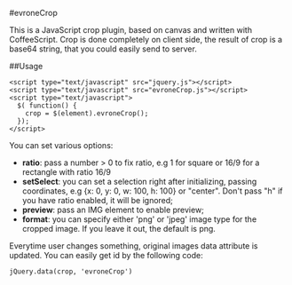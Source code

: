 #evroneCrop

This is a JavaScript crop plugin, based on canvas and written with CoffeeScript. Crop is done completely on client side, the result of crop is a base64 string, that you could easily send to server.

##Usage

    <script type="text/javascript" src="jquery.js"></script>
    <script type="text/javascript" src="evroneCrop.js"></script>
    <script type="text/javascript">
      $( function() {
        crop = $(element).evroneCrop();
      });
    </script>
    

You can set various options:

- **ratio**: pass a number > 0 to fix ratio, e.g 1 for square or 16/9 for a rectangle with ratio 16/9
- **setSelect**: you can set a selection right after initializing, passing coordinates, e.g {x: 0, y: 0, w: 100, h: 100} or "center". Don't pass "h" if you have ratio enabled, it will be ignored;
- **preview**: pass an IMG element to enable preview;
- **format**: you can specify either 'png' or 'jpeg' image type for the cropped image. If you leave it out, the default is png.

Everytime user changes something, original images data attribute is updated. You can easily get id by the following code:

    jQuery.data(crop, 'evroneCrop')
    
